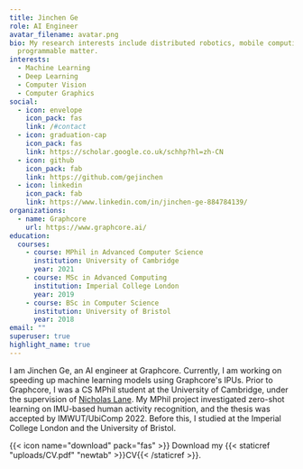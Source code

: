 ```yaml
---
title: Jinchen Ge
role: AI Engineer
avatar_filename: avatar.png
bio: My research interests include distributed robotics, mobile computing and
  programmable matter.
interests:
  - Machine Learning
  - Deep Learning
  - Computer Vision
  - Computer Graphics
social:
  - icon: envelope
    icon_pack: fas
    link: /#contact
  - icon: graduation-cap
    icon_pack: fas
    link: https://scholar.google.co.uk/schhp?hl=zh-CN
  - icon: github
    icon_pack: fab
    link: https://github.com/gejinchen
  - icon: linkedin
    icon_pack: fab
    link: https://www.linkedin.com/in/jinchen-ge-884784139/
organizations:
  - name: Graphcore
    url: https://www.graphcore.ai/
education:
  courses:
    - course: MPhil in Advanced Computer Science
      institution: University of Cambridge
      year: 2021
    - course: MSc in Advanced Computing
      institution: Imperial College London
      year: 2019
    - course: BSc in Computer Science
      institution: University of Bristol
      year: 2018
email: ""
superuser: true
highlight_name: true
---
```

I am Jinchen Ge, an AI engineer at Graphcore. Currently, I am working on speeding up machine learning models using Graphcore's IPUs. Prior to Graphcore, I was a CS MPhil student at the University of Cambridge, under the supervision of [Nicholas Lane](http://niclane.org/). My MPhil project investigated zero-shot learning on IMU-based human activity recognition, and the thesis was accepted by IMWUT/UbiComp 2022. Before this, I studied at the Imperial College London and the University of Bristol.

{{< icon name="download" pack="fas" >}} Download my {{< staticref "uploads/CV.pdf" "newtab" >}}CV{{< /staticref >}}.